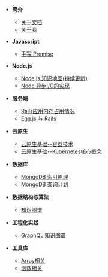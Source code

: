 
- **简介**
  * [关于文档](README.md)
  * [关于我](me.md)

- **Javascript**
  * [手写 Promise](server/promise.md)

- **Node.js**
  * [Node.js 知识地图(持续更新)](node/map.md)
  * [Node 异步I/O的实现](node/io.md)

- **服务端**
  * [Rails应用内存占用情况](server/rails-memory.md)
  * [Egg.js 与 Rails](server/egg-rails.md)

- **云原生**
  * [云原生基础--容器技术](cloudNative/container-basic.md)
  * [云原生基础--Kubernetes核心概念](cloudNative/kubernetes-basic.md)

- **数据库**
  * [MongoDB 索引原理](db/mongodb-index.md)
  * [MongoDB 查询计划](db/mongodb-index-query-plan.md)

- **数据结构与算法**
  * [知识图谱](algorithms/DataStructureAndAlgorithm.md)

- **工程化实践**
  * [GraphQL 知识图谱](experience/graphql.md)

- **工具库**
  * [Array相关](utils/array.md)
  * [函数相关](utils/function.md)
